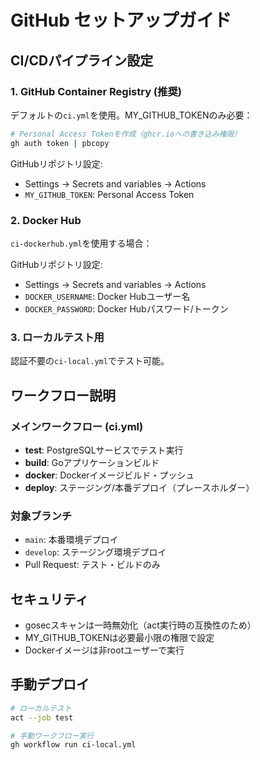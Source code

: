 # GitHub セットアップガイド

## CI/CDパイプライン設定

### 1. GitHub Container Registry (推奨)
デフォルトの`ci.yml`を使用。MY_GITHUB_TOKENのみ必要：

```bash
# Personal Access Tokenを作成（ghcr.ioへの書き込み権限）
gh auth token | pbcopy
```

GitHubリポジトリ設定:
- Settings → Secrets and variables → Actions
- `MY_GITHUB_TOKEN`: Personal Access Token

### 2. Docker Hub
`ci-dockerhub.yml`を使用する場合：

GitHubリポジトリ設定:
- Settings → Secrets and variables → Actions  
- `DOCKER_USERNAME`: Docker Hubユーザー名
- `DOCKER_PASSWORD`: Docker Hubパスワード/トークン

### 3. ローカルテスト用
認証不要の`ci-local.yml`でテスト可能。

## ワークフロー説明

### メインワークフロー (ci.yml)
- **test**: PostgreSQLサービスでテスト実行
- **build**: Goアプリケーションビルド  
- **docker**: Dockerイメージビルド・プッシュ
- **deploy**: ステージング/本番デプロイ（プレースホルダー）

### 対象ブランチ
- `main`: 本番環境デプロイ
- `develop`: ステージング環境デプロイ
- Pull Request: テスト・ビルドのみ

## セキュリティ
- gosecスキャンは一時無効化（act実行時の互換性のため）
- MY_GITHUB_TOKENは必要最小限の権限で設定
- Dockerイメージは非rootユーザーで実行

## 手動デプロイ
```bash
# ローカルテスト
act --job test

# 手動ワークフロー実行
gh workflow run ci-local.yml
```